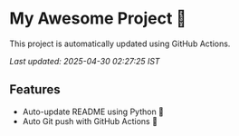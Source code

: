 # My Awesome Project 🚀

This project is automatically updated using GitHub Actions.

_Last updated: 2025-04-30 02:27:25 IST_

## Features
- Auto-update README using Python 🐍
- Auto Git push with GitHub Actions 🤖
